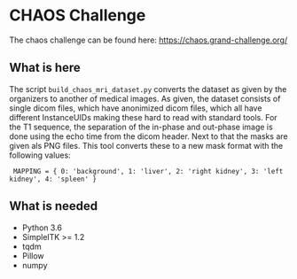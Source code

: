 # CHAOS Challenge
The chaos challenge can be found here: https://chaos.grand-challenge.org/

## What is here
The script `build_chaos_mri_dataset.py` converts the dataset as given by the organizers to another of medical images.
As given, the dataset consists of single dicom files, which have anonimized dicom files, which all have different
InstanceUIDs making these hard to read with standard tools. For the T1 sequence, the separation of the in-phase and
out-phase image is done using the echo time from the dicom header. Next to that the masks are given als PNG files.
This tool converts these to a new mask format with the following values:

`
MAPPING = {
    0: 'background',
    1: 'liver',
    2: 'right kidney',
    3: 'left kidney',
    4: 'spleen'
}`

## What is needed
- Python 3.6
- SimpleITK >= 1.2
- tqdm
- Pillow
- numpy
